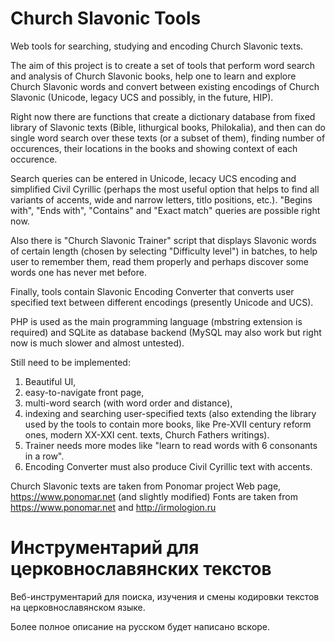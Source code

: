 # Church Slavonic Tools

Web tools for searching, studying and encoding Church Slavonic texts.

The aim of this project is to create a set of tools that perform word search and analysis of Church Slavonic books, help one to learn and explore Church Slavonic words and convert between existing encodings of Church Slavonic (Unicode, legacy UCS and possibly, in the future, HIP).

Right now there are functions that create a dictionary database from fixed library of Slavonic texts (Bible, lithurgical books, Philokalia), and then can do single word search over these texts (or a subset of them), finding number of occurences, their locations in the books and showing context of each occurence.

Search queries can be entered in Unicode, lecacy UCS encoding and simplified Civil Cyrillic (perhaps the most useful option that helps to find all variants of accents, wide and narrow letters, titlo positions, etc.). "Begins with", "Ends with", "Contains" and "Exact match" queries are possible right now.

Also there is "Church Slavonic Trainer" script that displays Slavonic words of certain length (chosen by selecting "Difficulty level") in batches, to help user to remember them, read them properly and perhaps discover some words one has never met before.

Finally, tools contain Slavonic Encoding Converter that converts user specified text between different encodings (presently Unicode and UCS).

PHP is used as the main programming language (mbstring extension is required) and SQLite as database backend (MySQL may also work but right now is much slower and almost untested).

Still need to be implemented: 
<ol>
<li>Beautiful UI, </li>
<li>easy-to-navigate front page, </li>
<li>multi-word search (with word order and distance), </li>
<li>indexing and searching user-specified texts (also extending the library used by the tools to contain more books, like Pre-XVII century reform ones, modern XX-XXI cent. texts, Church Fathers writings). </li>
<li>Trainer needs more modes like "learn to read words with 6 consonants in a row". </li>
<li>Encoding Converter must also produce Civil Cyrillic text with accents.</li>
</ol>

Church Slavonic texts are taken from Ponomar project Web page, https://www.ponomar.net (and slightly modified)
Fonts are taken from https://www.ponomar.net and http://irmologion.ru 


# Инструментарий для церковнославянских текстов

Веб-инструментарий для поиска, изучения и смены кодировки текстов на церковнославянском языке.

Более полное описание на русском будет написано вскоре.
